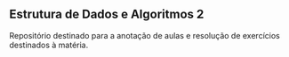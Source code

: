## Estrutura de Dados e Algoritmos 2

Repositório destinado para a anotação de aulas e resolução de exercícios destinados à matéria.